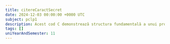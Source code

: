 ```yaml
---
title: citereCaractSecret
date: 2024-12-03 00:00:00 +0000 UTC
subject: pclp1
description: Acest cod C demonstrează structura fundamentală a unui program: includerea bibliotecilor, funcția `main` ca punct de intrare și `printf` pentru afișare. Returnează succes sistemului de operare.
tags: []
uniYearAndSemester: 11
---
```


